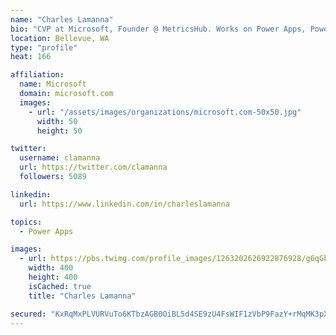 ```yaml
---
name: "Charles Lamanna"
bio: "CVP at Microsoft, Founder @ MetricsHub. Works on Power Apps, Power Automate, Power Virtual Agent, Common Data Service and Dynamics 365."
location: Bellevue, WA
type: "profile"
heat: 166

affiliation:
  name: Microsoft
  domain: microsoft.com
  images:
    - url: "/assets/images/organizations/microsoft.com-50x50.jpg"
      width: 50
      height: 50

twitter:
  username: clamanna
  url: https://twitter.com/clamanna
  followers: 5089

linkedin:
  url: https://www.linkedin.com/in/charleslamanna

topics:
  - Power Apps

images:
  - url: https://pbs.twimg.com/profile_images/1263202626922876928/g6qGbHZ-_400x400.jpg
    width: 400
    height: 400
    isCached: true
    title: "Charles Lamanna"

secured: "KxRqMxPLVURVuTo6KTbzAGB0OiBL5d4SE9zU4FsWIF1zVbP9FazY+rMqMK3pXxFrStp4C3TZMuFt0svNAkQFEGCu2QrN5u34FADOmJVSLH948gu/CFb7CQVZH+8XjNfkBjznfIUY3ahGisQQuUDlsjHdVrMPZhN0sgem6r+z0QOJmVcp5/onCfHegNfsUFrl0nfU6wSaRFx4vzgMkQJovR8TssOW6XiO7xnoXYqaB1bdfRRVXclrvGKeQHNUDjIT9F3ytAk3EcAhfi/GsLksyGSoQaJUmCCfnVOkT0ZcP9v+t9qUCGnf/Dcb8zUuY7jEaVA33xF+NhRbMuq9ZSgaQkkn6XiOF93c7geUDhGINYeblua/Lm9jlUA6CsgsOX6fbd2Wu3ReZ+/7EFb1U98YyqtTjqrcFQJdFIeGMTJ2/eo=;BPtQkBwhCuWd+xklpAqtmg=="
---
```


